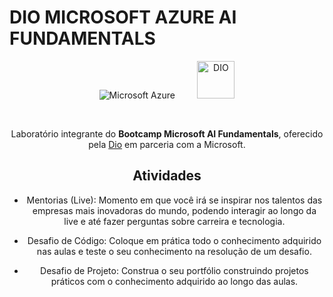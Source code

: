 # DIO MICROSOFT AZURE AI FUNDAMENTALS

<div align="center">
<img src = "https://img.shields.io/badge/microsoft%20azure-0089D6?style=for-the-badge&logo=microsoft-azure&logoColor=white" alt = "Microsoft Azure"> 
&nbsp &nbsp &nbsp &nbsp
<img src="https://hermes.digitalinnovation.one/assets/diome/logo-minimized.png" width=60 alt = "DIO">

&nbsp;
&nbsp;
&nbsp;

Laboratório integrante do **Bootcamp Microsoft AI Fundamentals**, oferecido pela [Dio](https://www.dio.me/) em parceria com a Microsoft.

## Atividades

- Mentorias (Live): Momento em que você irá se inspirar nos talentos das empresas mais inovadoras do mundo, podendo interagir ao longo da live e até fazer perguntas sobre carreira e tecnologia.

- Desafio de Código: Coloque em prática todo o conhecimento adquirido nas aulas e teste o seu conhecimento na resolução de um desafio.

- Desafio de Projeto: Construa o seu portfólio construindo projetos práticos com o conhecimento adquirido ao longo das aulas.


